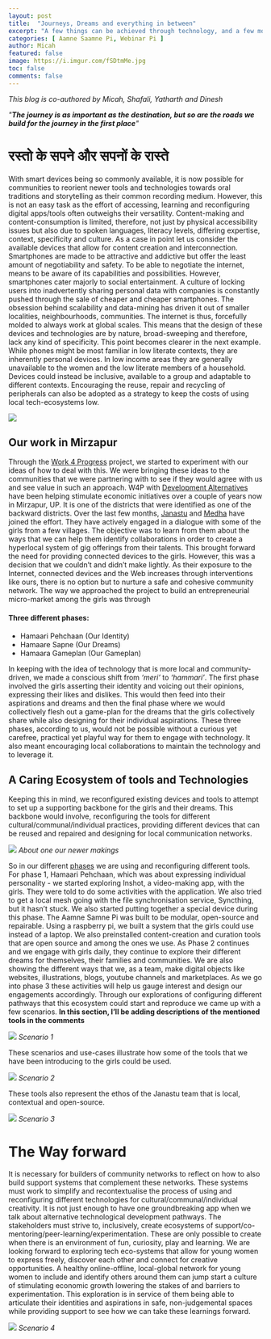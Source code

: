 ```yaml
---
layout: post
title:  "Journeys, Dreams and everything in between"
excerpt: "A few things can be achieved through technology, and a few more through contextual, open-source, local and community-based technology."
categories: [ Aamne Saamne Pi, Webinar Pi ]
author: Micah 
featured: false
image: https://i.imgur.com/fSDtmMe.jpg
toc: false
comments: false
---
```

*This blog is co-authored by Micah, Shafali, Yatharth and Dinesh*

*"**The journey is as important as the destination, but so are the roads we build for the journey in the first place**"*

# रस्तो के सपने और सपनों के रास्ते

With smart devices being so commonly available, it is now possible for communities to reorient newer tools and technologies towards oral traditions and storytelling as their common recording medium. However, this is not an easy task as the effort of accessing, learning and reconfiguring digital apps/tools often outweighs their versatility. Content-making and content-consumption is limited, therefore, not just by physical accessibility issues but also due to spoken languages, literacy levels, differing expertise, context, specificity and culture. As a case in point let us consider the available devices that allow for content creation and interconnection. Smartphones are made to be attractive and addictive but offer the least amount of negotiability and safety. To be able to negotiate the internet, means to be aware of its capabilities and possibilities. However, smartphones cater majorly to social entertainment. A culture of locking users into inadvertently sharing personal data with companies is constantly pushed through the sale of cheaper and cheaper smartphones.
The obsession behind scalability and data-mining has driven it out of smaller localities, neighbourhoods, communities. The internet is thus, forcefully molded to always work at global scales. This means that the design of these devices and technologies are by nature, broad-sweeping and therefore, lack any kind of specificity. This point becomes clearer in the next example.  While phones might be most familiar in low literate contexts, they are inherently personal devices. In low income areas they are generally unavailable to the women and the low literate members of a household. Devices could instead be inclusive, available to a group and adaptable to different contexts. Encouraging the reuse, repair and recycling of peripherals can also be adopted as a strategy to keep the costs of using local tech-ecosystems low.

![](https://i.imgur.com/fSDtmMe.jpg)

## Our work in Mirzapur
Through the [Work 4 Progress](https://www.work4progress.org) project, we started to experiment with our ideas of how to deal with this. We were bringing these ideas to the communities that we were partnering with to see if they would agree with us and see value in such an approach. W4P with [Development Alternatives](https://www.devalt.org/) have been helping stimulate economic initiatives over a couple of years now in Mirzapur, UP. It is one of the districts that were identified as one of the backward districts. Over the last few months, [Janastu](https://janastu.org/) and [Medha](https://medha.org.in/) have joined the effort. They have actively engaged in a dialogue with some of the girls from a few villages. The objective was to learn from them about the ways that we can help them identify collaborations in order to create a hyperlocal system of gig offerings from their talents. This brought forward the need for providing connected devices to the girls. However, this was a decision that we couldn’t and didn’t make lightly. As their exposure to the Internet, connected devices and the Web increases through interventions like ours, there is no option but to nurture a safe and cohesive community network. 
The way we approached the project to build an entrepreneurial micro-market among the girls was through 
#### Three different phases:
* Hamaari Pehchaan (Our Identity)
* Hamaare Sapne (Our Dreams)
* Hamaara Gameplan (Our Gameplan)


In keeping with the idea of technology that is more local and community-driven, we made a conscious shift from *‘meri’* to *‘hammari’*. The first phase involved the girls asserting their identity and voicing out their opinions, expressing their likes and dislikes. This would then feed into their aspirations and dreams and then the final phase where we would collectively flesh out a game-plan for the dreams that the girls collectively share while also designing for their individual aspirations. These three phases, according to us, would not be possible without a curious yet carefree, practical yet playful way for them to engage with technology. It also meant encouraging local collaborations to maintain the technology and to leverage it.


## A Caring Ecosystem of tools and Technologies
Keeping this in mind, we reconfigured existing devices and tools to attempt to set up a supporting backbone for the girls and their dreams. This backbone would involve,
reconfiguring the tools for different cultural/communal/individual practices, providing different devices that can be reused and repaired and designing for local communication networks.

![](https://i.imgur.com/1UUDH8k.jpg)
*About one our newer makings*


So in our different [phases](#three-different-phases) we are using and reconfiguring different tools. For phase 1, Hamaari Pehchaan, which was about expressing individual personality - we started exploring Inshot, a video-making app, with the girls. They were told to do some activities with the application. We also tried to get a local mesh going with the file synchronisation service, Syncthing, but it hasn’t stuck. We also started putting together a special device during this phase. The Aamne Samne Pi was built to be modular, open-source and repairable. Using a raspberry pi, we built a system that the girls could use instead of a laptop. We also preinstalled content-creation and curation tools that are open source and among the ones we use. As Phase 2 continues and we engage with girls daily, they continue to explore their different dreams for themselves, their families and communities. We are also showing the different ways that we, as a team, make digital objects like websites, illustrations, blogs, youtube channels and marketplaces. As we go into phase 3 these activities will help us gauge interest and design our engagements accordingly. 
Through our explorations of configuring different pathways that this ecosystem could start and reproduce we came up with a few scenarios. 
**In this section, I’ll be adding descriptions of the mentioned tools in the comments** 


![](https://i.imgur.com/nCHuVCi.jpg)
*Scenario 1*

These scenarios and use-cases illustrate how some of the tools that we have been introducing to the girls could be used. 

![](https://i.imgur.com/hrw3IQ6.jpg)
*Scenario 2*

These tools also represent the ethos of the Janastu team that is local, contextual and open-source. 

![](https://i.imgur.com/MaWMquf.jpg)
*Scenario 3*


# The Way forward
It is necessary for builders of community networks to reflect on how to also build support systems that complement these networks. These systems must work to simplify and recontextualise the process of using and reconfiguring different technologies for cultural/communal/individual creativity. It is not just enough to have one groundbreaking app when we talk about alternative technological development pathways. The stakeholders must strive to, inclusively, create ecosystems of support/co-mentoring/peer-learning/experimentation. These are only possible to create when there is an environment of fun, curiosity, play and learning. We are looking forward to exploring tech eco-systems that allow for young women to express freely, discover each other and connect for creative opportunities. A healthy online-offline, local-global network for young women to include and identify others around them can jump start a culture of stimulating economic growth lowering the stakes of and barriers to experimentation. This exploration is in service of them being able to articulate their identities and aspirations in safe, non-judgemental spaces while providing support to see how we can take these learnings forward. 

![](https://i.imgur.com/W57PpYZ.jpg)
*Scenario 4*

